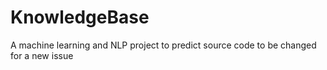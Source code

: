 # KnowledgeBase
A machine learning and NLP project to predict source code to be changed for a new issue
